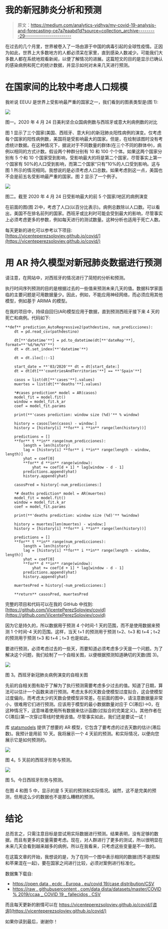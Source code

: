 # 我的新冠肺炎分析和预测

> 原文：<https://medium.com/analytics-vidhya/my-covid-19-analysis-and-forecasting-ce7a7eaabd1d?source=collection_archive---------29----------------------->

在过去的几个月里，世界被卷入了一场由源于中国的病毒引起的全球性疫情。正因为如此，世界上大多数地方的人都必须呆在家里，直到感染人数减少。可能我们大多数人都在系统地观看新闻，以便了解情况的进展。这篇短文的目的是显示已确认的感染病例和死亡的统计数据，并显示如何对未来几天进行预测。

# 在国家间的比较中考虑人口规模

我听说 EEUU 是世界上受影响最严重的国家之一，我们看到的图表类型是(图 1):

![](img/a5a6df42425981a2532caace4f4a4fc9.png)

图一。2020 年 4 月 24 日美利坚合众国病例数与西班牙或意大利病例数的对比

图 1 显示了三个国家(美国、西班牙、意大利)的新冠肺炎阳性病例的演变。仅考虑每个国家的阳性病例数，美国将是受影响最大的国家。但是，在绘制该图时没有考虑统计数据。在这种情况下，据说对于不同数量的群体(在三个不同的群体中)，病例以相同的方式计数。假设两个种群分别有 10 和 100 个个体。如果这两个国家分别有 5 个和 10 个国家受到影响，受影响最大的将是第二个国家，尽管事实上第一个国家有 50%的人口受到影响，而第二个国家“只有”10%的人口受到影响。这与图 1 所示的情况相同。我想说的是必须考虑人口总数。如果考虑到这一点，美国也不会是前五名受影响最严重的国家。图 2 显示了一个例子。

![](img/891b266fcac1f5c6319452a8a99118aa.png)

图二。截至 2020 年 4 月 24 日受影响最大的前 5 个国家/地区的病例演变

在前面的图(图 2)中，考虑了人口(以百分比表示)。病例总数除以人口数。可以看出，美国不在排名前列的国家。西班牙或比利时可能会受到最大的影响，尽管事实上必须考虑更多的参数，例如每天进行的测试数量。这种分析也适用于死亡人数。

每天更新的进化可以参考以下项目:[https://vicenteperezsoloviev.github.io/covid/](https://vicenteperezsoloviev.github.io/covid/)

# 用 AR 持久模型对新冠肺炎数据进行预测

请注意，在网站中，对西班牙的情况进行了简短的分析和预测。

执行时间序列预测的目的是根据过去的一些值来预测未来几天的值。数据科学家面临的主要问题是可用数据量少。因此，例如，不能应用神经网络，而必须应用其他模型，例如基于 ARIMA 的模型。

在我的项目中，持续自回归(AR)模型应用于数据，直到预测西班牙接下来 4 天的死亡和病例。代码如下:

```
**def** prediction_AutoRegressive2(pathdestino, num_predicciones):
    dt = pd.read_csv(pathdestino)

    dt[**'datetime'**] = pd.to_datetime(dt[**'dateRep'**], format=**'%d/%m/%Y'**)
    dt = dt.set_index(**'datetime'**)

    dt = dt.iloc[::-1]

    start_date = **'03/2020'** dt = dt[start_date:]
    dt = dt[dt[**'countriesAndTerritories'**] == **'Spain'**]

    casos = list(dt[**'cases'**].values)
    muertes = list(dt[**'deaths'**].values)

    *#cases prediction* model = AR(casos)
    model_fit = model.fit()
    window = model_fit.k_ar
    coef = model_fit.params

    print(**'cases prediction: window size (%d)'** % window)

    history = casos[len(casos) - window:]
    history = [history[i] **for** i **in** range(len(history))]

    predictions = []
    **for** t **in** range(num_predicciones):
        length = len(history)
        lag = [history[i] **for** i **in** range(length - window, length)]
        yhat = coef[0]
        **for** d **in** range(window):
            yhat += coef[d + 1] * lag[window - d - 1]
        predictions.append(yhat)
        history.append(yhat)

    casosPred = history[-num_predicciones:]

    *# deaths prediction* model = AR(muertes)
    model_fit = model.fit()
    window = model_fit.k_ar
    coef = model_fit.params

    print(**'deaths prediction: window size (%d)'** %window)

    history = muertes[len(muertes) - window:]
    history = [history[i] **for** i **in** range(len(history))]

    predictions = []
    **for** t **in** range(num_predicciones):
        length = len(history)
        lag = [history[i] **for** i **in** range(length - window, length)]
        yhat = coef[0]
        **for** d **in** range(window):
            yhat += coef[d + 1] * lag[window - d - 1]
        predictions.append(yhat)
        history.append(yhat)

    muertesPred = history[-num_predicciones:]

    **return** casosPred, muertesPred
```

完整的项目和代码可以在我的 GitHub 中找到:[https://github.com/VicentePerezSoloviev/covid](https://github.com/VicentePerezSoloviev/covid)

因为它是持久的，所以数据用于预测 4 个时间-1 天的范围，而不是使用数据来预测 1 个时间-4 天的范围。这样，当天 t+1 的预测用于预测 t+2、t+3 和 t+4；t+2 的预测用于预测 t+3 和 t+4；t+3 也是如此。

要进行预测，必须考虑过去的一些天，而要知道必须考虑多少天是一个问题。为了解决这个问题，我们绘制了一个自相关图，以便根据预测知道确切的天数(图 3)。

![](img/2c1d0b03ecfbba91a5d39ec83948ef63.png)

图 3。西班牙新冠肺炎病例演变的自相关图

先前的自相关图有助于了解为了执行预测需要考虑多少过去的值。知道了日期，算法可以估计一个函数来进行预测。考虑太多的天数会使模型过度拟合，这会使模型过度偏向，而考虑太少的天数会使模型非常差。在前面的图中，请注意数据量非常小，很难用它们进行预测。应该用于模型的最小数据数量对应于 C(滞后)→0，在这种情况下，这意味着使用所有数据来估计函数(过拟合的完美定义)。其他作者在 C(滞后)第一次穿过零线时使用该值。尽管事实如此，我们还是要试一试！

库 [statsmodels](https://www.statsmodels.org/stable/index.html) 提供了想要的 AR 模型，它包含了要考虑的过去天数的估计(滞后数)。我预计是用前 10 天。我将展示一个 4 天前的预测。和实际情况，以便向您展示它是如何预测的。

![](img/46d79a199bf50517801067db16755b33.png)

图 4。5 天前的西班牙形势与预测。

![](img/1ee60a93aaf89337080c88b11cbc77b1.png)

图 5。今日西班牙形势与预测。

在图 4 和图 5 中，显示的是 5 天前的预测和实际情况。诚然，这不是完美的预测，但用这么少的数据也不是那么糟糕的预测。

# 结论

总而言之，只需注意目标是尝试用实际数据进行预测。结果表明，没有足够的数据，而且有更多的变量需要考虑。现在，对人群进行了更多的测试，所以很明显在未来几天会看到越来越多的病例，所以在我看来，只考虑这些变量是不一致的。

在这篇文章的开始，我想说的是，为了在同一个图中表示相同的数据(而不是把梨和苹果混在一起)，要在国家之间进行比较，必须对案例进行标准化。

数据集下载自:

*   [https://open data . ecdc . Europa . eu/covid 19/case distribution/CSV](https://opendata.ecdc.europa.eu/covid19/casedistribution/csv)
*   [https://raw . githubusercontent . com/data dista/datasets/master/COVID % 2019/ccaa _ COVID 19 _ fallecidos . CSV](https://raw.githubusercontent.com/datadista/datasets/master/COVID%2019/ccaa_covid19_fallecidos.csv)

而且每天更新的剧情可以在 https://vicenteperezsoloviev.github.io/covid/[咨询](https://vicenteperezsoloviev.github.io/covid/)

如果你读到最后，谢谢你！